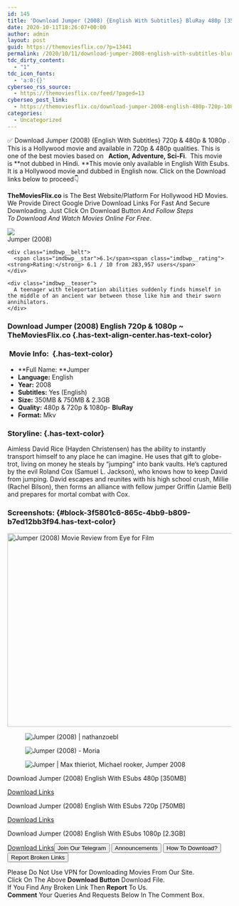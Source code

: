 ```yaml
---
id: 145
title: 'Download Jumper (2008) {English With Subtitles} BluRay 480p [350MB] || 720p [750MB] || 1080p [2.3GB]'
date: 2020-10-11T18:26:07+00:00
author: admin
layout: post
guid: https://themoviesflix.co/?p=13441
permalink: /2020/10/11/download-jumper-2008-english-with-subtitles-bluray-480p-350mb-720p-750mb-1080p-2-3gb/
tdc_dirty_content:
  - "1"
tdc_icon_fonts:
  - 'a:0:{}'
cyberseo_rss_source:
  - https://themoviesflix.co/feed/?paged=13
cyberseo_post_link:
  - https://themoviesflix.co/download-jumper-2008-english-480p-720p-1080p/
categories:
  - Uncategorized
---
```

✅ Download Jumper (2008) {English With Subtitles} 720p&nbsp;&&nbsp;480p & 1080p&nbsp;. This is a Hollywood movie and available in&nbsp;720p&nbsp;&&nbsp;480p&nbsp;qualities. This is one of the best movies based on&nbsp;**&nbsp;&nbsp;Action,&nbsp;Adventure,&nbsp;Sci-Fi**.&nbsp;&nbsp;This movie is&nbsp;**not dubbed in&nbsp;Hindi.&nbsp;**This movie only available in English With Esubs. It is a Hollywood movie and dubbed in English now.&nbsp;Click on the Download links below to proceed👇

**TheMoviesFlix.co**&nbsp;is The Best Website/Platform For Hollywood HD Movies. We Provide Direct Google Drive Download Links For Fast And Secure Downloading. Just Click On Download Button&nbsp;_And Follow Steps To&nbsp;Download And Watch Movies Online For Free_.

<div class="imdbwp imdbwp--movie dark">
  <div class="imdbwp__thumb">
    <a class="imdbwp__link" target="_blank" title="Jumper" href="https://www.imdb.com/title/tt0489099/" rel="nofollow noopener noreferrer"><img class="imdbwp__img" src="https://m.media-amazon.com/images/M/MV5BMjEwOTkyOTI3M15BMl5BanBnXkFtZTcwNTQxMjU1MQ@@._V1_SX300.jpg" /></a>
  </div>
  
  <div class="imdbwp__content">
    <div class="imdbwp__header">
      <span class="imdbwp__title">Jumper</span> (2008)
    </div>
    
    <div class="imdbwp__belt">
      <span class="imdbwp__star">6.1</span><span class="imdbwp__rating"><strong>Rating:</strong> 6.1 / 10 from 283,957 users</span>
    </div>
    
    <div class="imdbwp__teaser">
      A teenager with teleportation abilities suddenly finds himself in the middle of an ancient war between those like him and their sworn annihilators.
    </div>
  </div>
</div>

### Download Jumper (2008) English 720p & 1080p ~ TheMoviesFlix.co {.has-text-align-center.has-text-color}

### &nbsp;Movie Info:&nbsp; {.has-text-color}

  * **Full Name:&nbsp;**Jumper
  * **Language:**&nbsp;English
  * **Year:**&nbsp;2008
  * **Subtitles:**&nbsp;Yes (English)
  * **Size:**&nbsp;350MB & 750MB & 2.3GB
  * **Quality:**&nbsp;480p & 720p & 1080p-&nbsp;**BluRay**
  * **Format:**&nbsp;Mkv

### Storyline: {.has-text-color}

Aimless David Rice (Hayden Christensen) has the ability to instantly transport himself to any place he can imagine. He uses that gift to globe-trot, living on money he steals by “jumping” into bank vaults. He’s captured by the evil Roland Cox (Samuel L. Jackson), who knows how to keep David from jumping. David escapes and reunites with his high school crush, Millie (Rachel Bilson), then forms an alliance with fellow jumper Griffin (Jamie Bell) and prepares for mortal combat with Cox.

### Screenshots: {#block-3f5801c6-865c-4bb9-b809-b7ed12bb3f94.has-text-color}<figure class="wp-block-image is-resized">

<img loading="lazy" src="https://www.eyeforfilm.co.uk/images/newsite/jumper_600.jpg" alt="Jumper (2008) Movie Review from Eye for Film" width="775" height="435" /> </figure> <figure class="wp-block-image">![Jumper (2008) | nathanzoebl](https://nathanzoebl.files.wordpress.com/2019/02/jumper_hero_movie.jpg)</figure> <figure class="wp-block-image">![Jumper (2008) - Moria](https://www.moriareviews.com/rongulator/wp-content/uploads/Jumper-2008-2.jpg)</figure> <figure class="wp-block-image">![Jumper | Max thieriot, Michael rooker, Jumper 2008](https://i.pinimg.com/originals/7d/be/bc/7dbebc7678799c2e485165fcce92d571.jpg)</figure> 

<p class="has-text-align-center has-text-color has-medium-font-size">
  Download Jumper (2008) English With ESubs 480p [350MB]
</p>

<span class="mb-center maxbutton-3-center"><span class="maxbutton-3-container mb-container"><a class="maxbutton-3 maxbutton maxbutton-post-button" target="_blank" rel="nofollow noopener noreferrer" href="https://coinquint.com/a13122/"><span class="mb-text">Download Links</span></a></span></span>

<p class="has-text-align-center has-text-color has-medium-font-size">
  Download Jumper (2008) English With ESubs 720p [750MB]
</p>

<span class="mb-center maxbutton-3-center"><span class="maxbutton-3-container mb-container"><a class="maxbutton-3 maxbutton maxbutton-post-button" target="_blank" rel="nofollow noopener noreferrer" href="https://coinquint.com/a13124/"><span class="mb-text">Download Links</span></a></span></span>

<p class="has-text-align-center has-text-color has-medium-font-size">
  Download Jumper (2008) English With ESubs 1080p [2.3GB]
</p>

<span class="mb-center maxbutton-3-center"><span class="maxbutton-3-container mb-container"><a class="maxbutton-3 maxbutton maxbutton-post-button" target="_blank" rel="nofollow noopener noreferrer" href="https://coinquint.com/a13126/"><span class="mb-text">Download Links</span></a></span></span><a href="https://t.me/themoviesflixcom" target="_blank" data-wpel-link="external" rel="nofollow external noopener noreferrer"><button class="button button5">Join Our Telegram</button></a> <a href="https://themoviesflix.co/download-jumper-2008-english-480p-720p-1080p/#" target="_blank" data-wpel-link="external" rel="nofollow external noopener noreferrer"><button class="button button5">Announcements</button></a> <a href="https://themoviesflix.com/how-to-download/" target="_blank" data-wpel-link="external" rel="nofollow external noopener noreferrer"><button class="button button5">How To Download?</button></a> <a href="https://themoviesflix.co/download-jumper-2008-english-480p-720p-1080p/#" target="_blank" data-wpel-link="external" rel="nofollow external noopener noreferrer"><button class="button button5">Report Broken Links</button></a> 

<div class="alert alert-danger">
  Please Do Not Use VPN for Downloading Movies From Our Site.
</div>

<div class="alert alert-success">
  Click On The Above <strong>Download Button</strong> Download File.
</div>

<div class="alert alert-warning">
  If You Find Any Broken Link Then <strong>Report</strong> To Us.
</div>

<div class="alert alert-info">
  <strong>Comment</strong> Your Queries And Requests Below In The Comment Box.
</div>